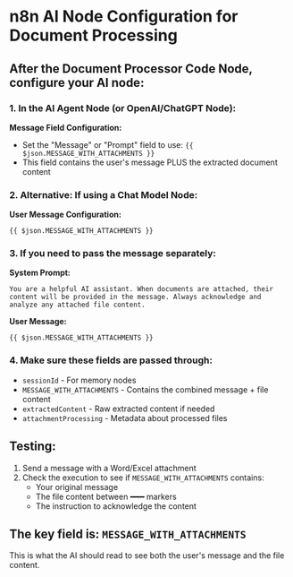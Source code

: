 # n8n AI Node Configuration for Document Processing

## After the Document Processor Code Node, configure your AI node:

### 1. In the AI Agent Node (or OpenAI/ChatGPT Node):

**Message Field Configuration:**
- Set the "Message" or "Prompt" field to use: `{{ $json.MESSAGE_WITH_ATTACHMENTS }}`
- This field contains the user's message PLUS the extracted document content

### 2. Alternative: If using a Chat Model Node:

**User Message Configuration:**
```
{{ $json.MESSAGE_WITH_ATTACHMENTS }}
```

### 3. If you need to pass the message separately:

**System Prompt:**
```
You are a helpful AI assistant. When documents are attached, their content will be provided in the message. Always acknowledge and analyze any attached file content.
```

**User Message:**
```
{{ $json.MESSAGE_WITH_ATTACHMENTS }}
```

### 4. Make sure these fields are passed through:
- `sessionId` - For memory nodes
- `MESSAGE_WITH_ATTACHMENTS` - Contains the combined message + file content
- `extractedContent` - Raw extracted content if needed
- `attachmentProcessing` - Metadata about processed files

## Testing:
1. Send a message with a Word/Excel attachment
2. Check the execution to see if `MESSAGE_WITH_ATTACHMENTS` contains:
   - Your original message
   - The file content between ━━━ markers
   - The instruction to acknowledge the content

## The key field is: `MESSAGE_WITH_ATTACHMENTS`
This is what the AI should read to see both the user's message and the file content.